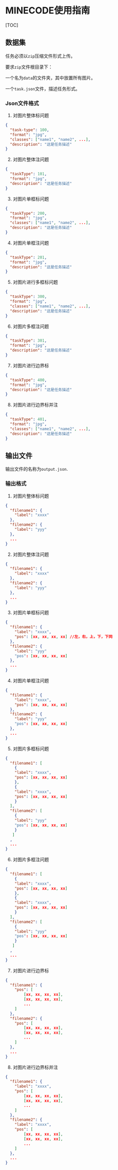 # MINECODE使用指南

[TOC]

## 数据集

任务必须以`zip`压缩文件形式上传。

要求`zip`文件根目录下：

一个名为`data`的文件夹，其中放置所有图片。

一个`task.json`文件，描述任务形式。

### Json文件格式

1. 对图片整体标问题

```json
{
  "task-type": 100,
  "format": "jpg",
  "classes": ["name1", "name2", ...],
  "description": "这是任务描述"
}
```

2. 对图片整体注问题

```Json
{
  "taskType": 101,
  "format": "jpg",
  "description": "这是任务描述"
}
```

3. 对图片单框标问题

```json
{
  "taskType": 200,
  "format": "jpg",
  "classes": ["name1", "name2", ...],
  "description": "这是任务描述"
}
```

4. 对图片单框注问题

```json
{
  "taskType": 201,
  "format": "jpg",
  "description": "这是任务描述"
}
```

5. 对图片进行多框标问题

```json
{
  "taskType": 300,
  "format": "jpg",
  "classes": ["name1", "name2", ...],
  "description": "这是任务描述"
}
```

6. 对图片多框注问题

```json
{
  "taskType": 301,
  "format": "jpg",
  "description": "这是任务描述"
}
```

7. 对图片进行边界标

```json
{
  "taskType": 400,
  "format": "jpg",
  "description": "这是任务描述"
}
```

8. 对图片进行边界标并注

```json
{
  "taskType": 401,
  "format": "jpg",
  "classes": ["name1", "name2", ...],
  "description": "这是任务描述"
}
```

## 输出文件

输出文件的名称为`output.json`.

### 输出格式

1. 对图片整体标问题

```json
{
  "filename1": {
    "label": "xxxx"
  }, 
  "filename2": {
    "label": "yyy"
  }, 
  ...
}
```

2. 对图片整体注问题

```json
{
  "filename1": {
    "label": "xxxx"
  }, 
  "filename2": {
    "label": "yyy"
  }, 
  ...
}
```

3. 对图片单框标问题

```json
{
  "filename1": {
    "label": "xxxx",
    "pos": [xx, xx, xx, xx] //左，右，上，下，下同
  }, 
  "filename2": {
    "label": "yyy"
    "pos": [xx, xx, xx, xx]
  }, 
  ...
}
```

4. 对图片单框注问题

```json
{
  "filename1": {
    "label": "xxxx",
    "pos": [xx, xx, xx, xx]
  }, 
  "filename2": {
    "label": "yyy"
    "pos": [xx, xx, xx, xx]
  }, 
  ...
}
```

5. 对图片多框标问题

```json
{
  "filename1": [
    {
    "label": "xxxx",
    "pos": [xx, xx, xx, xx]
  	}, 
    {
    "label": "xxxx",
    "pos": [xx, xx, xx, xx]
  	}
  ], 
  "filename2": [
    {
    "label": "yyy"
    "pos": [xx, xx, xx, xx]
  	}
   ]
  , 
  ...
}
```

6. 对图片多框注问题

```json
{
  "filename1": [
    {
    "label": "xxxx",
    "pos": [xx, xx, xx, xx]
  	}, 
    {
    "label": "xxxx",
    "pos": [xx, xx, xx, xx]
  	}
  ], 
  "filename2": [
    {
    "label": "yyy"
    "pos": [xx, xx, xx, xx]
  	}
   ]
  , 
  ...
}
```

7. 对图片进行边界标

```json
{
  "filename1": {
  	"pos": [
    	[xx, xx, xx, xx],
    	[xx, xx, xx, xx], 
    	...
  	]
  }, 
  "filename2": {
  	"pos": [
    	[xx, xx, xx, xx],
    	[xx, xx, xx, xx], 
    	...
  	]
  }, 
  ...
}
```

8. 对图片进行边界标并注

```json
{
  "filename1": {
    "label": "xxxx",
  	"pos": [
    	[xx, xx, xx, xx],
    	[xx, xx, xx, xx], 
    	...
  	]
  }, 
  "filename2": {
    "label": "xxxx",
  	"pos": [
    	[xx, xx, xx, xx],
    	[xx, xx, xx, xx], 
    	...
  	]
  }, 
  ...
}
```

### 